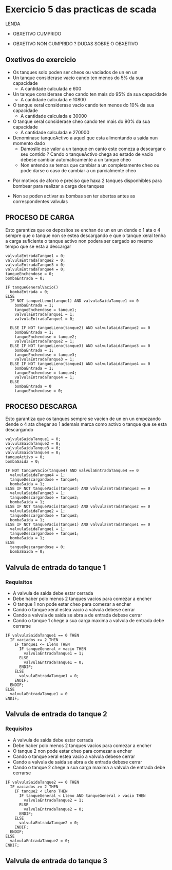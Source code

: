 
# Exercicio 5 das practicas de scada
  LENDA
  + OBXETIVO CUMPRIDO
  - OBXETIVO NON CUMPRIDO
  ? DUDAS SOBRE O OBXETIVO

## Oxetivos do exercicio
+ Os tanques solo poden ser cheos ou vaciados de un en un
+ Un tanque considerase vacio cando ten menos do 5% da sua capacidade
  + A cantidade calculada e 600
+ Un tanque considerase cheo cando ten mais do 95% da sua capacidade
  + A cantidade calculada e 10800
+ O tanque xeral considerase vacio cando ten menos do 10% da sua capacidade
  + A cantidade calculada e 30000
+ O tanque xeral considerase cheo cando ten mais do 90% da sua capacidade
  + A cantidade calculada e 270000
+ Denominase tanqueActivo a aquel que esta alimentando a saida nun momento dado
  + Damoslle ese valor a un tanque en canto este comeza a descargar o seu contido
? Cando o tanqueActivo chega ao estado de vacio debese cambiar automaticamente a un tanque cheo
  - Non entendo se temos que cambiar a un completamente cheo ou pode darse o caso de cambiar a un parcialmente cheo
- Por motivos de aforro e preciso que haxa 2 tanques disponhibles para bombear para realizar a carga dos tanques
+ Non se poden activar as bombas sen ter abertas antes as correspondentes valvulas


## PROCESO DE CARGA 
Esto garantiza que os depositos se enchan de un en un dende o 1 ata o 4 sempre que o tanque non se estea descargando e que o
tanque xeral tenha a carga suficiente o tanque activo non podera ser cargado ao mesmo tempo que se esta a descargar
```
valvulaEntradaTanque1 = 0;
valvulaEntradaTanque2 = 0;
valvulaEntradaTanque3 = 0;
valvulaEntradaTanque4 = 0;
tanqueEnchendose = 0;
bombaEntrada = 0;

IF tanqueGeneralVacio()
  bombaEntrada = 0;
ELSE
  IF NOT tanqueLLeno(tanque1) AND valvulaSaidaTanque1 == 0
    bombaEntrada = 1;
    tanqueEnchendose = tanque1;
    valvulaEntradaTanque1 = 1;
    valvulaEntradaTanque1 = 0;
    
  ELSE IF NOT tanqueLLeno(tanque2) AND valvulaSaidaTanque2 == 0
    bombaEntrada = 1;
    tanqueEnchendose = tanque2;
    valvulaEntradaTanque2 = 1;
  ELSE IF NOT tanqueLLeno(tanque3) AND valvulaSaidaTanque3 == 0
    bombaEntrada = 1;
    tanqueEnchendose = tanque3;
    valvulaEntradaTanque3 = 1;
  ELSE IF NOT tanqueLLeno(tanque4) AND valvulaSaidaTanque4 == 0 
    bombaEntrada = 1;
    tanqueEnchendose = tanque4;
    valvulaEntradaTanque4 = 1;
  ELSE
    bombaEntrada = 0
    tanqueEnchendose = 0;
```
    
## PROCESO DESCARGA 
Esto garantiza que os tanques sempre se vacien de un en un empezando dende o 4 ata chegar ao 1 ademais marca como activo o tanque que se esta descargando

```
valvulaSaidaTanque1 = 0;
valvulaSaidaTanque2 = 0;
valvulaSaidaTanque3 = 0;
valvulaSaidaTanque4 = 0;
tanqueActivo = 0;
bombaSaida = 0;

IF NOT tanqueVacio(tanque4) AND valvulaEntradaTanque4 == 0
  valvulaSaidaTanque4 = 1;
  tanqueDescargandose = tanque4;
  bombaSaida = 1;
ELSE IF NOT tanqueVacio(tanque3) AND valvulaEntradaTanque3 == 0
  valvulaSaidaTanque3 = 1;
  tanqueDescargandose = tanque3;
  bombaSaida = 1;
ELSE IF NOT tanqueVacio(tanque2) AND valvulaEntradaTanque2 == 0
  valvulaSaidaTanque2 = 1;
  tanqueDescargandose = tanque2;
  bombaSaida = 1;
ELSE IF NOT tanqueVacio(tanque1) AND valvulaEntradaTanque1 == 0
  valvulaSaidaTanque1 = 1;
  tanqueDescargandose = tanque1;
  bombaSaida = 1;
ELSE 
  tanqueDescargandose = 0;
  bombaSaida = 0;
```

## Valvula de entrada do tanque 1
### Requisitos
- A valvula de saida debe estar cerrada
- Debe haber polo menos 2 tanques vacios para comezar a encher
- O tanque 1 non pode estar cheo para comezar a encher
- Cando o tanque xeral estea vacio a valvula debese cerrar
- Cando a valvula de saida se abra a de entrada debese cerrar
- Cando o tanque 1 chege a sua carga maxima a valvula de entrada debe cerrarse
```
IF valvulaSaidaTanque1 == 0 THEN
  IF vaciados >= 2 THEN
    IF tanque1 <= Lleno THEN
      IF tanqueGeneral > vacio THEN
        valvulaEntradaTanque1 = 1;
      ELSE
        valvulaEntradaTanque1 = 0;
      ENDIF;
    ELSE
      valvulaEntradaTanque1 = 0;
    ENDIF;
  ENDIF;
ELSE
  valvulaEntradaTanque1 = 0
ENDIF;
```

## Valvula de entrada do tanque 2
### Requisitos
- A valvula de saida debe estar cerrada
- Debe haber polo menos 2 tanques vacios para comezar a encher
- O tanque 2 non pode estar cheo para comezar a encher
- Cando o tanque xeral estea vacio a valvula debese cerrar
- Cando a valvula de saida se abra a de entrada debese cerrar
- Cando o tanque 2 chege a sua carga maxima a valvula de entrada debe cerrarse
```
IF valvulaSaidaTanque2 == 0 THEN
  IF vaciados >= 2 THEN
    IF tanque2 < Lleno THEN
      IF tanqueGeneral < Lleno AND tanqueGeneral > vacio THEN
        valvulaEntradaTanque2 = 1;
      ELSE
        valvulaEntradaTanque2 = 0;
      ENDIF;
    ELSE
      valvulaEntradaTanque2 = 0;
    ENDIF;
  ENDIF;
ELSE
  valvulaEntradaTanque2 = 0;
ENDIF;
```

## Valvula de entrada do tanque 3

